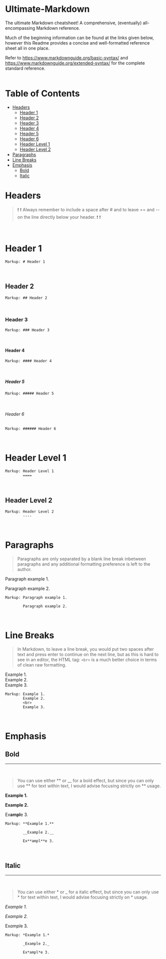 # __Ultimate-Markdown__

The ultimate Markdown cheatsheet! A comprehensive, (eventually) all-encompassing Markdown reference.

Much of the beginning information can be found at the links given below, however this Readme provides a concise and well-formatted reference sheet all in one place.

Refer to https://www.markdownguide.org/basic-syntax/ and https://www.markdownguide.org/extended-syntax/ for the complete standard reference.
<br> <br>

# Table of Contents

- [Headers](https://github.com/SpyrossS3/Ultimate-Markdown/blob/main/README.md#L28)
  - [Header 1](https://github.com/SpyrossS3/Ultimate-Markdown/blob/8478f42c23ef8103881d2c5513235aa08fd46123/README.md#L34)
  - [Header 2](https://github.com/SpyrossS3/Ultimate-Markdown/blob/8478f42c23ef8103881d2c5513235aa08fd46123/README.md#L40)
  - [Header 3](https://github.com/SpyrossS3/Ultimate-Markdown/blob/8478f42c23ef8103881d2c5513235aa08fd46123/README.md#L46)
  - [Header 4](https://github.com/SpyrossS3/Ultimate-Markdown/blob/8478f42c23ef8103881d2c5513235aa08fd46123/README.md#L52)
  - [Header 5](https://github.com/SpyrossS3/Ultimate-Markdown/blob/8478f42c23ef8103881d2c5513235aa08fd46123/README.md#L58)
  - [Header 6](https://github.com/SpyrossS3/Ultimate-Markdown/blob/8478f42c23ef8103881d2c5513235aa08fd46123/README.md#L64)
  - [Header Level 1](https://github.com/SpyrossS3/Ultimate-Markdown/blob/8478f42c23ef8103881d2c5513235aa08fd46123/README.md#L70)
  - [Header Level 2](https://github.com/SpyrossS3/Ultimate-Markdown/blob/8478f42c23ef8103881d2c5513235aa08fd46123/README.md#L78)
- [Paragraphs](https://github.com/SpyrossS3/Ultimate-Markdown/blob/8478f42c23ef8103881d2c5513235aa08fd46123/README.md#L86)
- [Line Breaks](https://github.com/SpyrossS3/Ultimate-Markdown/blob/8478f42c23ef8103881d2c5513235aa08fd46123/README.md#L101)
- [Emphasis](https://github.com/SpyrossS3/Ultimate-Markdown/blob/8478f42c23ef8103881d2c5513235aa08fd46123/README.md#L117)
  - [Bold](https://github.com/SpyrossS3/Ultimate-Markdown/blob/8478f42c23ef8103881d2c5513235aa08fd46123/README.md#L119)
  - [Italic](https://github.com/SpyrossS3/Ultimate-Markdown/blob/8478f42c23ef8103881d2c5513235aa08fd46123/README.md#L140)


# Headers

> ❗ ❗ Always remember to include a space after # and to leave == and -- on the line directly below your header. ❗ ❗

<br>

# Header 1

    Markup: # Header 1

<br>

## Header 2

    Markup: ## Header 2

<br>

### Header 3

    Markup: ### Header 3

<br>

#### Header 4

    Markup: #### Header 4

<br>

##### Header 5

    Markup: ##### Header 5

<br>

###### Header 6

    Markup: ###### Header 6

<br>

Header Level 1
====

    Markup: Header Level 1
            ====  

<br>

Header Level 2
----

    Markup: Header Level 2
            ----

<br>

# Paragraphs

> Paragraphs are only separated by a blank line break inbetween paragraphs and any additional formatting preference is left to the author.


Paragraph example 1.

Paragraph example 2.

    Markup: Paragraph example 1.

            Paragraph example 2.

<br>

# Line Breaks

> In Markdown, to leave a line break, you would put two spaces after text and press enter to continue on the next line, but as this is hard to see in an editor, the HTML tag: `<br>` is a much better choice in terms of clean raw formatting.

Example 1.  
Example 2.
<br>
Example 3.

    Markup: Example 1.  
            Example 2.
            <br>
            Example 3.

<br>

# Emphasis

## Bold
---

<br>

> You can use either ** or __ for a bold effect, but since you can only use ** for text within text, I would advise focusing strictly on ** usage.

**Example 1.**

__Example 2.__

Ex**ampl**e 3.

    Markup: **Example 1.**

            __Example 2.__

            Ex**ampl**e 3.

<br>

## Italic
---

<br>

> You can use either * or _ for a italic effect, but since you can only use * for text within text, I would advise focusing strictly on * usage.

*Example 1.*

_Example 2._

Ex*ampl*e 3.

    Markup: *Example 1.*

            _Example 2._

            Ex*ampl*e 3.

<br>

